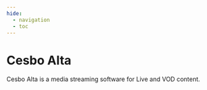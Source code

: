 ```yaml
---
hide:
  - navigation
  - toc
---
```


# Cesbo Alta

Cesbo Alta is a media streaming software for Live and VOD content.
